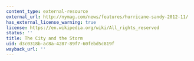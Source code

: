 ```yaml
---
content_type: external-resource
external_url: http://nymag.com/news/features/hurricane-sandy-2012-11/
has_external_license_warning: true
license: https://en.wikipedia.org/wiki/All_rights_reserved
status: ''
title: The City and the Storm
uid: d3c0318b-ac8a-4287-89f7-60febd5c819f
wayback_url: ''
---
```

